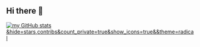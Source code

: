## Hi there 👋

<!--
**KevRiver/KevRiver** is a ✨ _special_ ✨ repository because its `README.md` (this file) appears on your GitHub profile.

Here are some ideas to get you started:

- 🔭 I’m currently working on ...
- 🌱 I’m currently learning ...
- 👯 I’m looking to collaborate on ...
- 🤔 I’m looking for help with ...
- 💬 Ask me about ...
- 📫 How to reach me: ...
- 😄 Pronouns: ...
- ⚡ Fun fact: ...
-->
[![my GitHub stats](https://github-readme-stats.vercel.app/api?username=사KevRiver)&hide=stars,contribs&count_private=true&show_icons=true&&theme=radical
](https://github.com/KevRiver/github-readme-stats)
